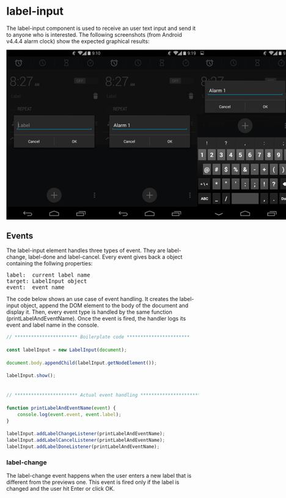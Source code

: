 # label-input
The label-input component is used to receive an user text input and
send it to anyone who is interested. The following screenshots (from Android v4.4.4 alarm clock) show the expected graphical results:

<div id="images-container" style="display: flex; flex-direction: row; align-items: center; justify-content: space-between">
    <img src="./screenshot/label-input-screenshot.png" alt="label-input screenshot" width=" 250px">
    <img src="./screenshot/label-input-named-screenshot.png" alt="label-input named screenshot" width=" 250px">
    <img src="./screenshot/label-input-named-keyboard-screenshot.png" alt="label-input named keyboard screenshot" width=" 250px">
</div>

## Events
The label-input element handles three types of event. They are label-change, label-done and label-cancel.
Every event gives back a object containing the follwing properties:<br>
<pre>
label:  current label name
target: LabelInput object
event:  event name
</pre>

The code below shows an use case of event handling. It creates the label-input object, append the DOM element to the body of the document and display it. Then, every event type
is handled by the same function (printLabelAndEventName). Once the event is fired, the
handler logs its event and label name in the console.
```javascript
// *********************** Boilerplate code ***********************

const labelInput = new LabelInput(document);

document.body.appendChild(labelInput.getNodeElement());

labelInput.show();


// *********************** Actual event handling ***********************

function printLabelAndEventName(event) {
    console.log(event.event, event.label);
}

labelInput.addLabelChangeListener(printLabelAndEventName);
labelInput.addLabelCancelListener(printLabelAndEventName);
labelInput.addLabelDoneListener(printLabelAndEventName);
```

### label-change
The label-change event happens when the user enters a new label that is different
from the previews one. This event is fired only if the label is changed and the user
hit Enter or click OK.
